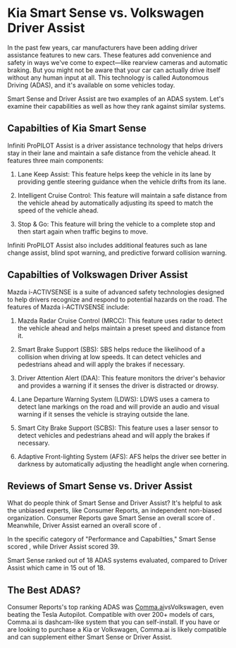# Kia Smart Sense vs. Volkswagen Driver Assist

In the past few years, car manufacturers have been adding driver assistance features to new cars. These features add convenience and safety in ways we've come to expect—like rearview cameras and automatic braking. But you might not be aware that your car can actually drive itself without any human input at all. This technology is called Autonomous Driving (ADAS), and it's available on some vehicles today.

Smart Sense and Driver Assist are two examples of an ADAS system. Let's examine their capabilities as well as how they rank against similar systems.

## Capabilties of Kia Smart Sense

Infiniti ProPILOT Assist is a driver assistance technology that helps drivers stay in their lane and maintain a safe distance from the vehicle ahead. It features three main components:

1. Lane Keep Assist: This feature helps keep the vehicle in its lane by providing gentle steering guidance when the vehicle drifts from its lane.

2. Intelligent Cruise Control: This feature will maintain a safe distance from the vehicle ahead by automatically adjusting its speed to match the speed of the vehicle ahead.

3. Stop &amp; Go: This feature will bring the vehicle to a complete stop and then start again when traffic begins to move.

Infiniti ProPILOT Assist also includes additional features such as lane change assist, blind spot warning, and predictive forward collision warning.

## Capabilties of Volkswagen Driver Assist

Mazda i-ACTIVSENSE is a suite of advanced safety technologies designed to help drivers recognize and respond to potential hazards on the road. The features of Mazda i-ACTIVSENSE include: 

1. Mazda Radar Cruise Control (MRCC): This feature uses radar to detect the vehicle ahead and helps maintain a preset speed and distance from it. 

2. Smart Brake Support (SBS): SBS helps reduce the likelihood of a collision when driving at low speeds. It can detect vehicles and pedestrians ahead and will apply the brakes if necessary. 

3. Driver Attention Alert (DAA): This feature monitors the driver&#39;s behavior and provides a warning if it senses the driver is distracted or drowsy. 

4. Lane Departure Warning System (LDWS): LDWS uses a camera to detect lane markings on the road and will provide an audio and visual warning if it senses the vehicle is straying outside the lane. 

5. Smart City Brake Support (SCBS): This feature uses a laser sensor to detect vehicles and pedestrians ahead and will apply the brakes if necessary. 

6. Adaptive Front-lighting System (AFS): AFS helps the driver see better in darkness by automatically adjusting the headlight angle when cornering.

## Reviews of Smart Sense vs. Driver Assist
What do people think of Smart Sense and Driver Assist? It's helpful to ask the unbiased experts, like Consumer Reports, an independent non-biased organization. Consumer Reports gave Smart Sense an overall score of . Meanwhile, Driver Assist earned an overall score of .

In the specific category of "Performance and Capabilties," Smart Sense scored , while Driver Assist scored 39.

Smart Sense ranked  out of 18 ADAS systems evaluated, compared to Driver Assist which came in 15 out of 18.

## The Best ADAS?
Consumer Reports's top ranking ADAS was [Comma.ai](https://comma.ai?utm_medium=ref&utm_source=jwith&utm_campaign=Kia)vsVolkswagen, even beating the Tesla Autopilot. Compatible with over 200+ models of cars, Comma.ai is dashcam-like system that you can self-install. If you have or are looking to purchase a Kia or Volkswagen, Comma.ai is likely compatible and can supplement either Smart Sense or Driver Assist. 

